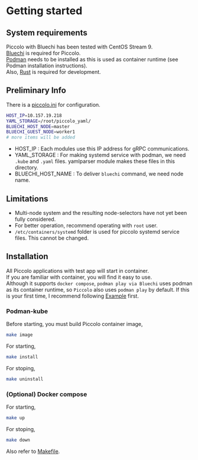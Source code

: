 <!--
SPDX-FileCopyrightText: Copyright 2024 LG Electronics Inc.

SPDX-License-Identifier: Apache-2.0
-->

# Getting started

## System requirements
Piccolo with Bluechi has been tested with CentOS Stream 9.  
[Bluechi](https://github.com/eclipse-bluechi/bluechi/tree/main) is required for Piccolo.  
[Podman](https://podman.io/) needs to be installed as this is used as container runtime (see Podman installation instructions).  
Also, [Rust](https://www.rust-lang.org) is required for development.

## Preliminary Info
There is a [piccolo.ini](/piccolo.ini) for configuration.
```bash
HOST_IP=10.157.19.218
YAML_STORAGE=/root/piccolo_yaml/
BLUECHI_HOST_NODE=master
BLUECHI_GUEST_NODE=worker1
# more items will be added
```
- HOST_IP : Each modules use this IP address for gRPC communications.
- YAML_STORAGE : For making systemd service with podman, we need `.kube` and `.yaml` files. yamlparser module makes these files in this directory.
- BLUECHI_HOST_NAME : To deliver `bluechi` command, we need node name.

## Limitations
- Multi-node system and the resulting node-selectors have not yet been fully considered.
- For better operation, recommend operating with `root` user.
- `/etc/containers/systemd` folder is used for piccolo systemd service files. This cannot be changed.

## Installation
All Piccolo applications with test app will start in container.  
If you are familiar with container, you will find it easy to use.  
Although it supports `docker compose`, `podman play via Bluechi` uses podman as its container runtime, so `Piccolo` also uses `podman play` by default.
If this is your first time, I recommend following [Example](/doc/examples/version-display/README.md) first.

### Podman-kube
Before starting, you must build Piccolo container image,
```sh
make image
```

For starting,
```sh
make install
```

For stoping,
```sh
make uninstall
```

### (Optional) Docker compose
For starting,
```sh
make up
```

For stoping,
```sh
make down
```

Also refer to [Makefile](/Makefile).